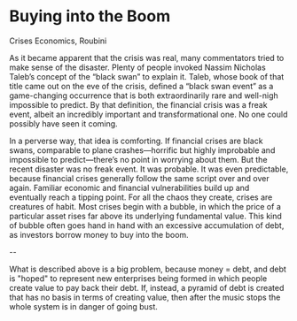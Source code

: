 # Buying into the Boom

Crises Economics, Roubini

As it became apparent that the crisis was real, many commentators tried to make sense of the disaster. Plenty of people invoked Nassim Nicholas Taleb’s concept of the “black swan” to explain it. Taleb, whose book of that title came out on the eve of the crisis, defined a “black swan event” as a game-changing occurrence that is both extraordinarily rare and well-nigh impossible to predict. By that definition, the financial crisis was a freak event, albeit an incredibly important and transformational one. No one could possibly have seen it coming.

In a perverse way, that idea is comforting. If financial crises are black swans, comparable to plane crashes—horrific but highly improbable and impossible to predict—there’s no point in worrying about them. But the recent disaster was no freak event. It was probable. It was even predictable, because financial crises generally follow the same script over and over again. Familiar economic and financial vulnerabilities build up and eventually reach a tipping point. For all the chaos they create, crises are creatures of habit. Most crises begin with a bubble, in which the price of a particular asset rises far above its underlying fundamental value. This kind of bubble often goes hand in hand with an excessive accumulation of debt, as investors borrow money to buy into the boom.

--

What is described above is a big problem, because money = debt, and debt is "hoped" to represent new enterprises being formed in which people create value to pay back their debt. If, instead, a pyramid of debt is created that has no basis in terms of creating value, then after the music stops the whole system is in danger of going bust.
